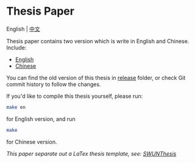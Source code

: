 # Thesis Paper

English | [中文](./README-cn.md)

Thesis paper contains two version which is write in English and Chinese. Include:

* [English](./main-en.pdf)
* [Chinese](./main-cn.pdf)

You can find the old version of this thesis in [release](./release) folder, or check Git commit history to follow the changes.

If you'd like to compile this thesis yourself, please run:

```bash
make en
```

for English version, and run

```bash
make
```

for Chinese version.

*This paper separate out a LaTex thesis template, see: [SWUNThesis](https://github.com/changkun/SWUNThesis)*
